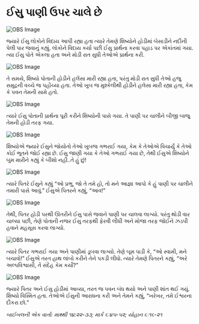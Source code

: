 # ઈસુ પાણી ઉપર ચાલે છે

![OBS Image](https://cdn.door43.org/obs/jpg/360px/obs-en-31-01.jpg)

જ્યારે ઈસુ લોકોને વિદાય આપી રહ્યા હતા ત્યારે તેમણે શિષ્યોને હોડીમાં બેસાડીને નદીની પેલી પાર જવાનું કહ્યું. લોકોને વિદાય કર્યા પછી ઈસુ પ્રાર્થના કરવા પહાડ પર એકાંતમાં ગયા. ત્યા ઈસુ પોતે એકલા હતા અને મોડી રાત સુધી તેઓએ પ્રાર્થના કરી.

![OBS Image](https://cdn.door43.org/obs/jpg/360px/obs-en-31-02.jpg)

તે સમયે, શિષ્યો પોતાની હોડીને હલેંસા મારી રહ્યા હતા, પરંતુ મોડી રાત સુધી તેઓ હજુ સમુદ્રની વચ્ચે જ પહોંચ્યા હતા. તેઓ ખુબ જ મુશ્કેલીથી હોડીને હલેસા મારી રહ્યા હતા, કેમ કે પવન તેમની સામે હતો.

![OBS Image](https://cdn.door43.org/obs/jpg/360px/obs-en-31-03.jpg)

ત્યારે ઈસુ પોતાની પ્રાર્થના પૂરી કરીને શિષ્યોની પાસે ગયા. તે પાણી પર ચાલીને બીજી બાજુ તેમની હોડી તરફ ગયા.

![OBS Image](https://cdn.door43.org/obs/jpg/360px/obs-en-31-04.jpg)

શિષ્યોએ જ્યારે ઈસુને જોયોતો તેઓ ખુબજ ગભરાઈ ગયા, કેમ કે તેઓએ વિચાર્યું કે તેઓ કોઈ ભૂતને જોઈ રહ્યા છે. ઈસુ જાણી ગયા કે તેઓ ગભરાઈ ગયા છે, તેથી ઈસુએ શિષ્યોને બુમ મારીને કહ્યું કે બીશો નહી..તે હું છું!

![OBS Image](https://cdn.door43.org/obs/jpg/360px/obs-en-31-05.jpg)

ત્યારે પિતરે ઈસુને કહ્યું “ઓ પ્રભુ, જો તે તમે હો, તો મને આજ્ઞા આપો કે હું પાણી પર ચાલીને તમારી પાસે આવું.” ઈસુએ પિતરને કહ્યું, “આવ!”

![OBS Image](https://cdn.door43.org/obs/jpg/360px/obs-en-31-06.jpg)

તેથી, પિતર હોડી પરથી ઊતરીને ઈસુ પાસે જવાને પાણી પર ચાલવા લાગ્યો. પરંતુ થોડી વાર ચાલ્યા પછી, તેણે પોતાની નજર ઈસુ તરફથી ફેરવી લીધી અને મોજા તરફ જોઈને ઝડપી હવાને મહસૂસ કરવા લાગ્યો.

![OBS Image](https://cdn.door43.org/obs/jpg/360px/obs-en-31-07.jpg)

ત્યારે પિતર ગભરાઈ ગયા અને પાણીમાં ડૂબવા લાગ્યો. તેણે બૂમ પાડી કે, “ઓ સ્વામી, મને બચાવો!” ઈસુએ તરત હાથ લાંબો કરીને તેને પકડી લીધો. ત્યારે તેમણે પિતરને કહ્યું, “અરે અલ્પવિશ્વાસી, તેં સંદેહ કેમ કર્યોં?”

![OBS Image](https://cdn.door43.org/obs/jpg/360px/obs-en-31-08.jpg)

જ્યારે પિતર અને ઈસુ હોડીમાં આવ્યા, તરત જ પવન બંધ થયો અને પાણી શાંત થઈ ગયું. શિષ્યો વિસ્મિત હતા. તેઓએ ઈસુની આરાધના કરી અને તેમને કહ્યું, “ખરેખર, તમે ઈશ્વરના દીકરા છો.”

_બાઈબલની એક વાર્તા: માથ્થી ૧૪:૨૨-૩૩; માર્ક ૬ઃ૪૫-૫૨; યોહાન ૬ઃ૧૬-૨૧_